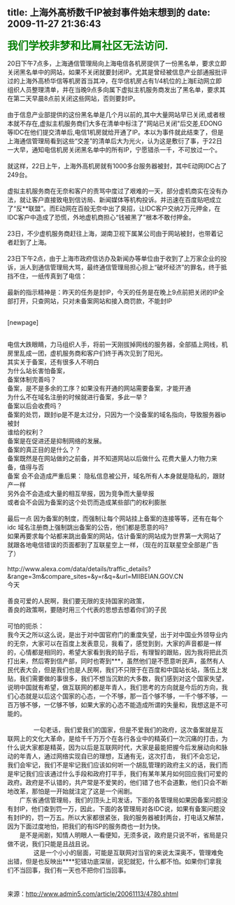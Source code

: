 title: 上海外高桥数千IP被封事件始末想到的
date: 2009-11-27 21:36:43
---

<p>
	<span style="color: #008000"><strong><span style="font-size: 24px">我们学校非梦和比肩社区无法访问.</span></strong></span></p>
<p>
	20日下午7点多，上海通信管理局向上海电信各机房提供了一份黑名单，要求立即关闭黑名单中的网站，如果不关闭就要封闭IP。尤其是曾经被信息产业部通报批评过的上海外高桥华信等机房首当其冲，在华信机房占有1/4机位的上海E动网立即组织人员整理清单，并在当晚9点多向属下虚拟主机服务商发出了黑名单，要求其在第二天早晨8点前关闭这些网站，否则要封IP。 <br />
	<br />
	由于信息产业部提供的这份黑名单是几个月以前的,其中大量网站早已关闭,或者根本就不存在,虚拟主机服务商们大多在清单中标注了&quot;网站已关闭&quot;后交差,EDONG等IDC在他们提交清单后,电信1机房就给开通了IP。本以为事件就此结束了，但是上海通信管理局看到这些&ldquo;交差&rdquo;的清单后大为光火，认为这是敷衍了事，于22日一大早，通知电信机房关闭黑名单中的所有IP，宁愿错杀一千，不可放过一个。 <br />
	<br />
	就这样，22日上午，上海外高机房就有1000多台服务器被封，其中E动网IDC占了249台。 <br />
	<br />
	虚拟主机服务商在无奈和客户的责骂中度过了艰难的一天，部分虚机商实在没有办法，就让客户直接致电到信访局、新闻媒体等机构投诉。并迅速在百度贴吧成立了&ldquo;反**联盟&rdquo;。而E动网在百般无奈中出了臭招，让IDC客户交纳2万元押金，在IDC客户中造成了恐慌，外地虚机商担心&ldquo;钱被黑了&rdquo;根本不敢付押金。 <br />
	<br />
	23日，不少虚机服务商赶往上海，湖南卫视下属某公司由于网站被封，也带着记者赶到了上海。 <br />
	<br />
	23日下午2点，由于上海市政府信访办及新闻办等单位由于收到了上万家企业的投诉，派人到通信管理局大骂，最终通信管理局担心担上&ldquo;破坏经济&rdquo;的罪名，终于抵挡不住，一纸传真到了电信： <br />
	<br />
	最新的指示精神是：昨天的任务是封IP，今天的任务是在晚上9点前把关闭的IP全部打开，只查网站，只对未备案网站和接入商罚款，不能封IP <br />
	&nbsp;</p>
<p>
	[newpage]</p>
<p>
	<br />
	电信大跌眼睛，力马组织人手，将前一天刚拔掉网线的服务器，全部插上网线，机房里乱成一团，虚机服务商和客户们终于再次见到了阳光。<br />
	其实关于备案，还有很多人不明白<br />
	为什么站长害怕备案，<br />
	备案体制完善吗？<br />
	备案，是不是多余的工序？如果没有开通的网站需要备案，才能开通<br />
	为什么不在域名注册的时候就进行备案，多此一举？<br />
	备案以后会收费吗？<br />
	备案的处罚，跟封ip是不是太过分，只因为一个没备案的域名指向，导致服务器ip被封<br />
	谁给的权利？<br />
	备案是在促进还是抑制网络的发展。<br />
	备案的真正目的是什么？？<br />
	备案既然是在网站做的之前备，并不知道网站以后做什么 花费大量人力物力来备，值得与否<br />
	备案 会不会造成严重后果： 隐私信息被公开，域名所有人本身就是隐私的，跟财产一样<br />
	另外会不会造成大量的相互举报，因为竞争而大量举报<br />
	或者会不会因为备案的这个处罚而造成某些部门的权利膨胀<br />
	<br />
	最后一点 因为备案的制度，而强制让每个网站挂上备案的连接等等，还有在每个idc 域名注册商上强制跳出备案的公告，他们都是愿意的吗? <br />
	如果再要求每个站都来跳出备案的网站，估计备案的网站成为世界第一大网站了<br />
	就跟各地电信错误的页面都到了互联星空上一样，（现在的互联星空全部是广告了）<br />
	<br />
	http://www.alexa.com/data/details/traffic_details?&amp;range=3m&amp;compare_sites=&amp;y=r&amp;q=&amp;url=MIIBEIAN.GOV.CN<br />
	今天 <br />
	<br />
	善良可爱的人民啊，我们要无限的支持国家的政策，<br />
	善良的政策啊，要随时用三个代表的思想去想着你们的子民 <br />
	<br />
	可怕的扼杀：<br />
	我今天之所以这么说，是出于对中国官府门的重度失望，出于对中国业外领导业内的无奈，大家可以在百度上发表意见，我看了，感觉到到，大家的声音都是一样的，心情都是相同的，希望大家看到我的贴子后，有理智的跟贴，因为我将把此页打出来，然后寄到信产部，同时也寄到***，虽然他们是不愿意听民声，虽然有人民代表大会，但是我们也是人民啊，我们不只限于在百度和中国站长站，落伍上发贴，我们需要做的事很多，我们不想当沉默的大多数，我们感到对这个国家失望，说明中国就有希望，做互联网的都是年青人，我们思考的方向就是今后的方向，我们心态就是以后这个国家的心态，一个不够，那一百个够不够，一千个够不够，一百万够不够，一亿够不够，如果大家的心态不能造成所谓的失量和，我想这是不可能的。 <br />
	<br />
	　　 　　一句老话，我们爱我们的国家，但是不爱我们的政府，这次备案就是互联网上的文化大革命，是给千千万万个在各行各业中的精英们一次沉痛的打击，为什么说大家都是精英，因为以后是互联网时代，大家是最能把握今后发展动向和脉动的年青人，通过网络实现自已的理想，互通有无，这次打击， 我们不会忘记，我们会牢记，我们不是牢记我们应该如何听一个胡乱管理的政府主义的话，我们而是牢记我们应该通过什么手段和政府打平手，我们有某年某月如何回应我们可爱的政府。政府是不认错的，共产常是不爱笑的，他们错了也不会道歉，他们只会不断地改革，那怕是一开始就注定了这是一个闹剧。 　　 <br />
	　　广东省通信管理局，我们的顶头上司发话，下面的各管理局如果因备案问题没有封IP，他们查到罚一万，因此，下面的各管理局对各IDC说，如果有备案问题没有封IP的，罚一万五。所以大家都很紧张，我的服务器被封两台，打电话又解禁，因为下面过度地怕，把我们的有ISP的服务商也一封为快。 　　 <br />
	　　是不是闹剧，知情人明眼人一看便知，无须多说，政府是只说不听，省局是只做不说，我们只能是且战且说。 <br />
	　　 　　这是一个小小的层面，可能是互联网对当官的来说太深奥不，管理难免出错，但是也反映出****犯错功底深层，说犯就犯，什么都不怕。如果你们拿我们不当回事，我们有一天也不把你们当回事。 <br />
	　</p>
<p>
	来源：<a href="http://www.admin5.com/article/20061113/4780.shtml" target="_blank">http://www.admin5.com/article/20061113/4780.shtml</a></p>
